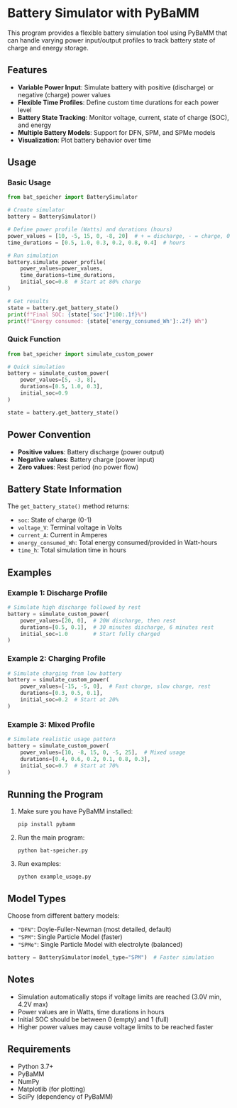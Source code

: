 # Battery Simulator with PyBaMM

This program provides a flexible battery simulation tool using PyBaMM that can handle varying power input/output profiles to track battery state of charge and energy storage.

## Features

- **Variable Power Input**: Simulate battery with positive (discharge) or negative (charge) power values
- **Flexible Time Profiles**: Define custom time durations for each power level
- **Battery State Tracking**: Monitor voltage, current, state of charge (SOC), and energy
- **Multiple Battery Models**: Support for DFN, SPM, and SPMe models
- **Visualization**: Plot battery behavior over time

## Usage

### Basic Usage

```python
from bat_speicher import BatterySimulator

# Create simulator
battery = BatterySimulator()

# Define power profile (Watts) and durations (hours)
power_values = [10, -5, 15, 0, -8, 20]  # + = discharge, - = charge, 0 = rest
time_durations = [0.5, 1.0, 0.3, 0.2, 0.8, 0.4]  # hours

# Run simulation
battery.simulate_power_profile(
    power_values=power_values,
    time_durations=time_durations,
    initial_soc=0.8  # Start at 80% charge
)

# Get results
state = battery.get_battery_state()
print(f"Final SOC: {state['soc']*100:.1f}%")
print(f"Energy consumed: {state['energy_consumed_Wh']:.2f} Wh")
```

### Quick Function

```python
from bat_speicher import simulate_custom_power

# Quick simulation
battery = simulate_custom_power(
    power_values=[5, -3, 8],
    durations=[0.5, 1.0, 0.3],
    initial_soc=0.9
)

state = battery.get_battery_state()
```

## Power Convention

- **Positive values**: Battery discharge (power output)
- **Negative values**: Battery charge (power input)
- **Zero values**: Rest period (no power flow)

## Battery State Information

The `get_battery_state()` method returns:
- `soc`: State of charge (0-1)
- `voltage_V`: Terminal voltage in Volts
- `current_A`: Current in Amperes
- `energy_consumed_Wh`: Total energy consumed/provided in Watt-hours
- `time_h`: Total simulation time in hours

## Examples

### Example 1: Discharge Profile
```python
# Simulate high discharge followed by rest
battery = simulate_custom_power(
    power_values=[20, 0],  # 20W discharge, then rest
    durations=[0.5, 0.1],  # 30 minutes discharge, 6 minutes rest
    initial_soc=1.0        # Start fully charged
)
```

### Example 2: Charging Profile
```python
# Simulate charging from low battery
battery = simulate_custom_power(
    power_values=[-15, -5, 0],  # Fast charge, slow charge, rest
    durations=[0.3, 0.5, 0.1],
    initial_soc=0.2  # Start at 20%
)
```

### Example 3: Mixed Profile
```python
# Simulate realistic usage pattern
battery = simulate_custom_power(
    power_values=[10, -8, 15, 0, -5, 25],  # Mixed usage
    durations=[0.4, 0.6, 0.2, 0.1, 0.8, 0.3],
    initial_soc=0.7  # Start at 70%
)
```

## Running the Program

1. Make sure you have PyBaMM installed:
   ```
   pip install pybamm
   ```

2. Run the main program:
   ```
   python bat-speicher.py
   ```

3. Run examples:
   ```
   python example_usage.py
   ```

## Model Types

Choose from different battery models:
- `"DFN"`: Doyle-Fuller-Newman (most detailed, default)
- `"SPM"`: Single Particle Model (faster)
- `"SPMe"`: Single Particle Model with electrolyte (balanced)

```python
battery = BatterySimulator(model_type="SPM")  # Faster simulation
```

## Notes

- Simulation automatically stops if voltage limits are reached (3.0V min, 4.2V max)
- Power values are in Watts, time durations in hours
- Initial SOC should be between 0 (empty) and 1 (full)
- Higher power values may cause voltage limits to be reached faster

## Requirements

- Python 3.7+
- PyBaMM
- NumPy
- Matplotlib (for plotting)
- SciPy (dependency of PyBaMM)
